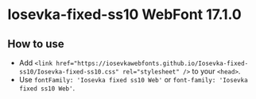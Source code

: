 # Iosevka-fixed-ss10 WebFont 17.1.0

## How to use

- Add `<link href="https://iosevkawebfonts.github.io/Iosevka-fixed-ss10/Iosevka-fixed-ss10.css" rel="stylesheet" />` to your `<head>`.
- Use `fontFamily: 'Iosevka fixed ss10 Web'` or `font-family: 'Iosevka fixed ss10 Web'`.
